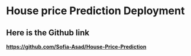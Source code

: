 # House price Prediction Deployment

## Here is the Github link

**https://github.com/Sofia-Asad/House-Price-Prediction**

